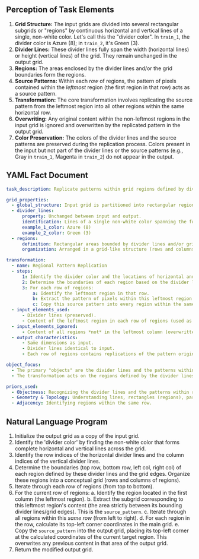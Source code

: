 ## Perception of Task Elements

1.  **Grid Structure:** The input grids are divided into several rectangular subgrids or "regions" by continuous horizontal and vertical lines of a single, non-white color. Let's call this the "divider color". In `train_1`, the divider color is Azure (8); in `train_2`, it's Green (3).
2.  **Divider Lines:** These divider lines fully span the width (horizontal lines) or height (vertical lines) of the grid. They remain unchanged in the output grid.
3.  **Regions:** The areas enclosed by the divider lines and/or the grid boundaries form the regions.
4.  **Source Patterns:** Within each *row* of regions, the pattern of pixels contained within the *leftmost* region (the first region in that row) acts as a source pattern.
5.  **Transformation:** The core transformation involves replicating the source pattern from the leftmost region into all other regions within the same horizontal row.
6.  **Overwriting:** Any original content within the non-leftmost regions in the input grid is ignored and overwritten by the replicated pattern in the output grid.
7.  **Color Preservation:** The colors of the divider lines and the source patterns are preserved during the replication process. Colors present in the input but not part of the divider lines or the source patterns (e.g., Gray in `train_1`, Magenta in `train_2`) do not appear in the output.

## YAML Fact Document


```yaml
task_description: Replicate patterns within grid regions defined by divider lines.

grid_properties:
  - global_structure: Input grid is partitioned into rectangular regions by continuous horizontal and vertical lines of a single 'divider' color.
  - divider_lines:
      property: Unchanged between input and output.
      identification: Lines of a single non-white color spanning the full grid width or height.
      example_1_color: Azure (8)
      example_2_color: Green (3)
  - regions:
      definition: Rectangular areas bounded by divider lines and/or grid edges.
      organization: Arranged in a grid-like structure (rows and columns of regions).

transformation:
  - name: Regional Pattern Replication
  - steps:
      1: Identify the divider color and the locations of horizontal and vertical divider lines.
      2: Determine the boundaries of each region based on the divider lines and grid edges.
      3: For each row of regions:
          a: Identify the leftmost region in that row.
          b: Extract the pattern of pixels within this leftmost region (excluding the divider lines bounding it). This is the 'source pattern' for the row.
          c: Copy this source pattern into every region within the same row in the output grid.
  - input_elements_used:
      - Divider lines (preserved).
      - Content of the leftmost region in each row of regions (used as source pattern).
  - input_elements_ignored:
      - Content of all regions *not* in the leftmost column (overwritten in the output).
  - output_characteristics:
      - Same dimensions as input.
      - Divider lines identical to input.
      - Each row of regions contains replications of the pattern originally found in the leftmost region of that row in the input.

object_focus:
  - The primary "objects" are the divider lines and the patterns within the source regions.
  - The transformation acts on the regions defined by the divider lines.

priors_used:
  - Objectness: Recognizing the divider lines and the patterns within regions as distinct entities.
  - Geometry & Topology: Understanding lines, rectangles (regions), partitioning, coordinates, and replication/copying.
  - Adjacency: Identifying regions within the same row.
```


## Natural Language Program

1.  Initialize the output grid as a copy of the input grid.
2.  Identify the 'divider color' by finding the non-white color that forms complete horizontal and vertical lines across the grid.
3.  Identify the row indices of the horizontal divider lines and the column indices of the vertical divider lines.
4.  Determine the boundaries (top row, bottom row, left col, right col) of each region defined by these divider lines and the grid edges. Organize these regions into a conceptual grid (rows and columns of regions).
5.  Iterate through each *row* of regions (from top to bottom).
6.  For the current row of regions:
    a.  Identify the region located in the first column (the leftmost region).
    b.  Extract the subgrid corresponding to this leftmost region's content (the area strictly between its bounding divider lines/grid edges). This is the `source_pattern`.
    c.  Iterate through all regions within this *same row* (from left to right).
    d.  For each region in the row, calculate its top-left corner coordinates in the main grid.
    e.  Copy the `source_pattern` into the output grid, placing its top-left corner at the calculated coordinates of the current target region. This overwrites any previous content in that area of the output grid.
7.  Return the modified output grid.